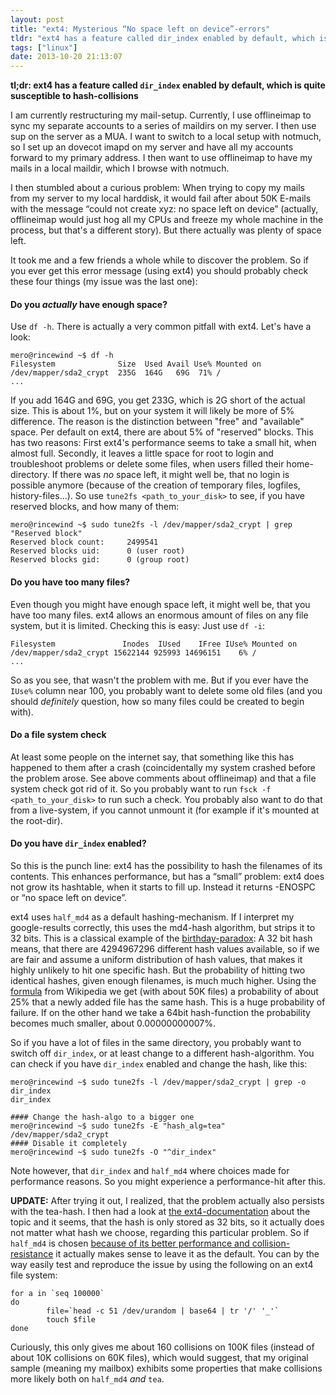 ```yaml
---
layout: post
title: "ext4: Mysterious “No space left on device”-errors"
tldr: "ext4 has a feature called dir_index enabled by default, which is quite susceptible to hash-collisions"
tags: ["linux"]
date: 2013-10-20 21:13:07
---
```


**tl;dr: ext4 has a feature called `dir_index` enabled by default, which is
quite susceptible to hash-collisions**

I am currently restructuring my mail-setup. Currently, I use offlineimap to
sync my separate accounts to a series of maildirs on my server. I then use sup
on the server as a MUA. I want to switch to a local setup with notmuch, so I
set up an dovecot imapd on my server and have all my accounts forward to my
primary address. I then want to use offlineimap to have my mails in a local
maildir, which I browse with notmuch.

I then stumbled about a curious problem: When trying to copy my mails from my
server to my local harddisk, it would fail after about 50K E-mails with the
message “could not create xyz: no space left on device” (actually, offlineimap
would just hog all my CPUs and freeze my whole machine in the process, but
that's a different story). But there actually was plenty of space left.

It took me and a few friends a whole while to discover the problem. So if you
ever get this error message (using ext4) you should probably check these four
things (my issue was the last one):

#### Do you *actually* have enough space?

Use `df -h`. There is actually a very common pitfall with ext4. Let's have a look:

```
mero@rincewind ~$ df -h
Filesystem              Size  Used Avail Use% Mounted on
/dev/mapper/sda2_crypt  235G  164G   69G  71% /
...
```

If you add 164G and 69G, you get 233G, which is 2G short of the actual size.
This is about 1%, but on your system it will likely be more of 5% difference.
The reason is the distinction between "free" and "available" space. Per default
on ext4, there are about 5% of "reserved" blocks. This has two reasons: First
ext4's performance seems to take a small hit, when almost full. Secondly, it
leaves a little space for root to login and troubleshoot problems or delete
some files, when users filled their home-directory. If there was *no* space
left, it might well be, that no login is possible anymore (because of the
creation of temporary files, logfiles, history-files…). So use `tune2fs
<path_to_your_disk>` to see, if you have reserved blocks, and how many of them:

```
mero@rincewind ~$ sudo tune2fs -l /dev/mapper/sda2_crypt | grep "Reserved block"
Reserved block count:     2499541
Reserved blocks uid:      0 (user root)
Reserved blocks gid:      0 (group root)
```

#### Do you have too many files?

Even though you might have enough space left, it might well be, that you have
too many files. ext4 allows an enormous amount of files on any file system, but
it is limited. Checking this is easy: Just use `df -i`:

```
Filesystem               Inodes  IUsed    IFree IUse% Mounted on
/dev/mapper/sda2_crypt 15622144 925993 14696151    6% /
...
```

So as you see, that wasn't the problem with me. But if you ever have the `IUse%`
column near 100, you probably want to delete some old files (and you should
*definitely* question, how so many files could be created to begin with).

#### Do a file system check

At least some people on the internet say, that something like this has
happened to them after a crash (coincidentally my system crashed before the
problem arose. See above comments about offlineimap) and that a file system
check got rid of it. So you probably want to run `fsck -f <path_to_your_disk>`
to run such a check. You probably also want to do that from a live-system, if
you cannot unmount it (for example if it's mounted at the root-dir).

#### Do you have `dir_index` enabled?

So this is the punch line: ext4 has the possibility to hash the filenames of
its contents. This enhances performance, but has a “small” problem: ext4 does
not grow its hashtable, when it starts to fill up. Instead it returns -ENOSPC
or “no space left on device”.

ext4 uses `half_md4` as a default hashing-mechanism. If I interpret my
google-results correctly, this uses the md4-hash algorithm, but strips it to 32
bits. This is a classical example of the
[birthday-paradox](http://en.wikipedia.org/wiki/Birthday_problem): A 32 bit
hash means, that there are 4294967296 different hash values available, so if we
are fair and assume a uniform distribution of hash values, that makes it highly
unlikely to hit one specific hash. But the probability of hitting two identical
hashes, given enough filenames, is much much higher. Using the
[formula](http://en.wikipedia.org/wiki/Birthday_problem#Cast_as_a_collision_problem)
from Wikipedia we get (with about 50K files) a probability of about 25% that a
newly added file has the same hash. This is a huge probability of failure. If
on the other hand we take a 64bit hash-function the probability becomes much
smaller, about 0.00000000007%.

So if you have a lot of files in the same directory, you probably want to switch
off `dir_index`, or at least change to a different hash-algorithm. You can
check if you have `dir_index` enabled and change the hash, like this:

```
mero@rincewind ~$ sudo tune2fs -l /dev/mapper/sda2_crypt | grep -o dir_index
dir_index

#### Change the hash-algo to a bigger one
mero@rincewind ~$ sudo tune2fs -E "hash_alg=tea" /dev/mapper/sda2_crypt
#### Disable it completely
mero@rincewind ~$ sudo tune2fs -O "^dir_index"
```

Note however, that `dir_index` and `half_md4` where choices made for
performance reasons. So you might experience a performance-hit after this.

**UPDATE:** After trying it out, I realized, that the problem actually also
persists with the tea-hash. I then had a look at [the
ext4-documentation](https://ext4.wiki.kernel.org/index.php/Ext4_Disk_Layout#Hash_Tree_Directories)
about the topic and it seems, that the hash is only stored as 32 bits, so it
actually does not matter what hash we choose, regarding this particular
problem. So if `half_md4` is chosen [because of its better performance and
collision-resistance](http://git.whamcloud.com/?p=tools/e2fsprogs.git;a=commitdiff_plain;h=d1070d91b4de8438dc78c034283baaa19b31d25e)
it actually makes sense to leave it as the default. You can by the way easily
test and reproduce the issue by using the following on an ext4 file system:

```
for a in `seq 100000`
do
        file=`head -c 51 /dev/urandom | base64 | tr '/' '_'`
        touch $file
done
```

Curiously, this only gives me about 160 collisions on 100K files (instead of
about 10K collisions on 60K files), which would suggest, that my original
sample (meaning my mailbox) exhibits some properties that make collisions more
likely both on `half_md4` *and* `tea`.
